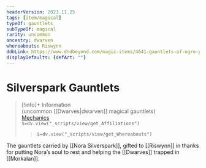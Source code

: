 ```yaml
---
headerVersion: 2023.11.25
tags: [item/magical]
typeOf: gauntlets
subTypeOf: magical
rarity: uncommon
ancestry: dwarven
whereabouts: Riswynn
ddbLink: https://www.dndbeyond.com/magic-items/4641-gauntlets-of-ogre-power
displayDefaults: {defArt: ""}
---
```

# Silverspark Gauntlets
>[!info]+ Information  
> (uncommon [[Dwarves|dwarven]] magical gauntlets)  
> [Mechanics](https://www.dndbeyond.com/magic-items/4641-gauntlets-of-ogre-power)  
> `$=dv.view("_scripts/view/get_Affiliations")`  
>> `$=dv.view("_scripts/view/get_Whereabouts")`

The gauntlets carried by [[Nora Silverspark]], gifted to [[Riswynn]] in thanks for putting Nora’s soul to rest and helping the [[Dwarves]] trapped in [[Morkalan]].

